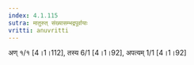 ```yaml
---
index: 4.1.115
sutra: मातुरुत्‌ संख्यासम्भद्रपूर्वायाः
vritti: anuvritti
---
```


अण् १/१ [4।1।112], तस्य 6/1 [4।1।92], अपत्यम् 1/1 [4।1।92]